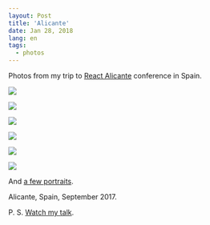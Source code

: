 ```yaml
---
layout: Post
title: 'Alicante'
date: Jan 28, 2018
lang: en
tags:
  - photos
---
```


Photos from my trip to [React Alicante](http://reactalicante.es/) conference in Spain.

![](photo://2017-09-30_1442_Artem_Sapegin)

<!--more-->

![](photo://2017-09-29_1429_Artem_Sapegin)

![](photo://2017-09-29_1371_Artem_Sapegin)

![](photo://2017-09-29_1414_Artem_Sapegin)

![](photo://2017-09-30_1449_Artem_Sapegin)

![](photo://2017-09-30_1448_Artem_Sapegin)

And [a few portraits](https://twitter.com/iamsapegin/status/915123918356271104).

Alicante, Spain, September 2017.

P. S. [Watch my talk](http://reactalicante.es/talks).
